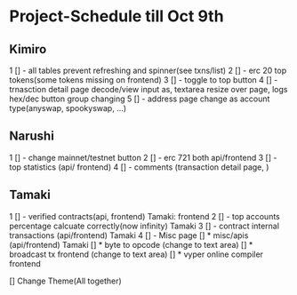 # Project-Schedule till Oct 9th

## Kimiro

1 [] - all tables prevent refreshing and spinner(see txns/list)
2 [] - erc 20 top tokens(some tokens missing on frontend) 
3 [] - toggle to top button 
4 [] - trnasction detail page decode/view input as, textarea resize over page, logs hex/dec button group changing
5 [] - address page change as account type(anyswap, spookyswap, ...)


## Narushi

1 [] - change mainnet/testnet button
2 [] - erc 721 both api/frontend 
3 [] - top statistics (api/ frontend) 
4 [] - comments (transaction detail page, )


## Tamaki

1 [] - verified contracts(api, frontend) Tamaki: frontend
2 [] - top accounts percentage calcuate correctly(now infinity) Tamaki
3 [] - contract internal transactions (api/frontend) Tamaki
4 [] - Misc page
  [] * misc/apis (api/frontend) Tamaki
  [] * byte to opcode (change to text area)
  [] * broadcast tx frontend (change to text area)
  [] * vyper online compiler frontend

[] Change Theme(All together)
